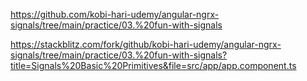 https://github.com/kobi-hari-udemy/angular-ngrx-signals/tree/main/practice/03.%20fun-with-signals


https://stackblitz.com/fork/github/kobi-hari-udemy/angular-ngrx-signals/tree/main/practice/03.%20fun-with-signals?title=Signals%20Basic%20Primitives&file=src/app/app.component.ts